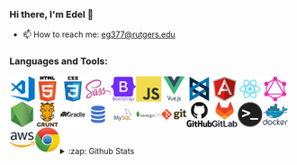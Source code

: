 ### Hi there, I'm Edel 👋

- 📫 How to reach me: eg377@rutgers.edu



### Languages and Tools:

[<img align="left" alt="Visual Studio Code" width="45px" src="https://raw.githubusercontent.com/github/explore/80688e429a7d4ef2fca1e82350fe8e3517d3494d/topics/visual-studio-code/visual-studio-code.png" />][linkedin] 

[<img align="left" alt="HTML5" width="45px" src="https://raw.githubusercontent.com/github/explore/80688e429a7d4ef2fca1e82350fe8e3517d3494d/topics/html/html.png" />][linkedin] 

[<img align="left" alt="CSS3" width="45px" src="https://raw.githubusercontent.com/github/explore/80688e429a7d4ef2fca1e82350fe8e3517d3494d/topics/css/css.png" />][linkedin] 

[<img align="left" alt="Sass" width="45px" src="https://raw.githubusercontent.com/github/explore/80688e429a7d4ef2fca1e82350fe8e3517d3494d/topics/sass/sass.png" />][linkedin] 

[<img align="left" alt="Bootstrap" width="45px" src="https://raw.githubusercontent.com/devicons/devicon/7178157ef9aca1da403d1e73229a02af8571bd36/icons/bootstrap/bootstrap-plain-wordmark.svg" />][linkedin] 

[<img align="left" alt="JavaScript" width="45px" src="https://raw.githubusercontent.com/github/explore/80688e429a7d4ef2fca1e82350fe8e3517d3494d/topics/javascript/javascript.png" />][linkedin] 

[<img align="left" alt="Vue" width="45px" src="https://raw.githubusercontent.com/devicons/devicon/7178157ef9aca1da403d1e73229a02af8571bd36/icons/vuejs/vuejs-original-wordmark.svg" />][linkedin] 

[<img align="left" alt="Backbone" width="45px" src="https://raw.githubusercontent.com/devicons/devicon/7178157ef9aca1da403d1e73229a02af8571bd36/icons/backbonejs/backbonejs-original.svg" />][linkedin] 

[<img align="left" alt="Angular" width="45px" src="https://raw.githubusercontent.com/devicons/devicon/7178157ef9aca1da403d1e73229a02af8571bd36/icons/angularjs/angularjs-original.svg" />][linkedin] 

[<img align="left" alt="React" width="45px" src="https://raw.githubusercontent.com/github/explore/80688e429a7d4ef2fca1e82350fe8e3517d3494d/topics/react/react.png" />][linkedin] 

[<img align="left" alt="GraphQL" width="45px" src="https://raw.githubusercontent.com/github/explore/80688e429a7d4ef2fca1e82350fe8e3517d3494d/topics/graphql/graphql.png" />][linkedin] 

[<img align="left" alt="Node.js" width="45px" src="https://raw.githubusercontent.com/github/explore/80688e429a7d4ef2fca1e82350fe8e3517d3494d/topics/nodejs/nodejs.png" />][linkedin] 

[<img align="left" alt="Grunt" width="45px" src="https://raw.githubusercontent.com/devicons/devicon/7178157ef9aca1da403d1e73229a02af8571bd36/icons/grunt/grunt-original-wordmark.svg" />][linkedin] 

[<img align="left" alt="Gradle" width="45px" src="https://raw.githubusercontent.com/devicons/devicon/7178157ef9aca1da403d1e73229a02af8571bd36/icons/gradle/gradle-plain-wordmark.svg" />][linkedin] 

[<img align="left" alt="SQL" width="45px" src="https://raw.githubusercontent.com/github/explore/80688e429a7d4ef2fca1e82350fe8e3517d3494d/topics/sql/sql.png" />][linkedin] 

[<img align="left" alt="MySQL" width="45px" src="https://raw.githubusercontent.com/github/explore/80688e429a7d4ef2fca1e82350fe8e3517d3494d/topics/mysql/mysql.png" />][linkedin] 

[<img align="left" alt="MongoDB" width="45px" src="https://raw.githubusercontent.com/github/explore/80688e429a7d4ef2fca1e82350fe8e3517d3494d/topics/mongodb/mongodb.png" />][linkedin] 

[<img align="left" alt="Git" width="45px" src="https://raw.githubusercontent.com/github/explore/80688e429a7d4ef2fca1e82350fe8e3517d3494d/topics/git/git.png" />][linkedin] 

[<img align="left" alt="GitHub" width="45px" src="https://raw.githubusercontent.com/devicons/devicon/7178157ef9aca1da403d1e73229a02af8571bd36/icons/github/github-original-wordmark.svg" />][linkedin] 

[<img align="left" alt="GitLab" width="45px" src="https://raw.githubusercontent.com/devicons/devicon/7178157ef9aca1da403d1e73229a02af8571bd36/icons/gitlab/gitlab-original-wordmark.svg" />][linkedin] 

[<img align="left" alt="Terminal" width="45px" src="https://raw.githubusercontent.com/github/explore/80688e429a7d4ef2fca1e82350fe8e3517d3494d/topics/terminal/terminal.png" />][linkedin] 

[<img align="left" alt="docker" width="45px" src="https://raw.githubusercontent.com/devicons/devicon/7178157ef9aca1da403d1e73229a02af8571bd36/icons/docker/docker-original-wordmark.svg" />][linkedin] 

[<img align="left" alt="AWS" width="45px" src="https://raw.githubusercontent.com/devicons/devicon/7178157ef9aca1da403d1e73229a02af8571bd36/icons/amazonwebservices/amazonwebservices-original.svg" />][linkedin] 

[<img align="left" alt="Chrome" width="45px" src="https://raw.githubusercontent.com/devicons/devicon/7178157ef9aca1da403d1e73229a02af8571bd36/icons/chrome/chrome-original.svg" />][linkedin] 

<br/>

&nbsp;

<br/>

&nbsp;

<details>
  <summary>:zap: Github Stats</summary>

  <img align="left" alt="eg377's Github Stats" src="https://github-readme-stats.codestackr.vercel.app/api?username=eg377&show_icons=true&hide_border=true" />

</details>


<!--
**eg377/eg377** is a ✨ _special_ ✨ repository because its `README.md` (this file) appears on your GitHub profile.

Here are some ideas to get you started:

- 🔭 I’m currently working on ...
- 🌱 I’m currently learning ...
- 👯 I’m looking to collaborate on ...
- 🤔 I’m looking for help with ...
- 💬 Ask me about ...
- 📫 How to reach me: ...
- 😄 Pronouns: ...
- ⚡ Fun fact: ...
-->

[linkedin]: https://www.linkedin.com/in/edelg/
